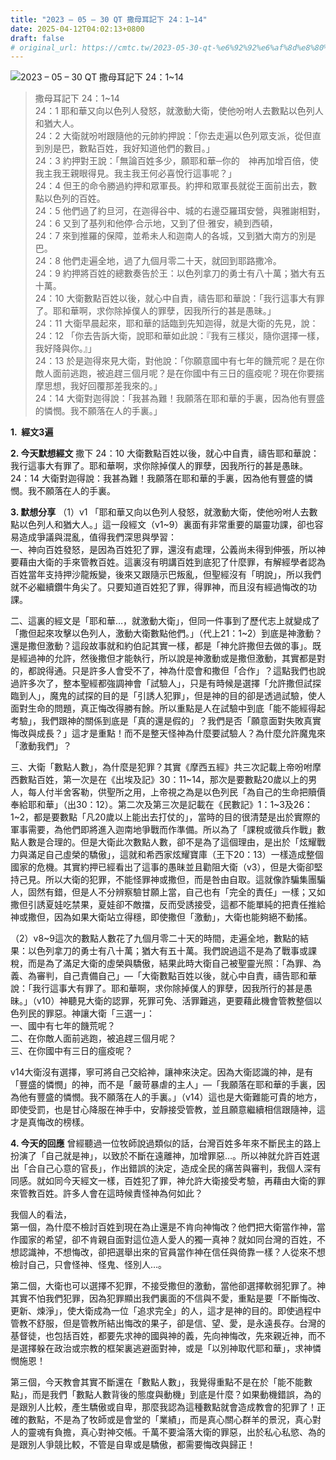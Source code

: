 ```yaml
---
title: "2023 – 05 – 30 QT 撒母耳記下 24：1~14"
date: 2025-04-12T04:02:13+0800
draft: false
# original_url: https://cmtc.tw/2023-05-30-qt-%e6%92%92%e6%af%8d%e8%80%b3%e8%a8%98%e4%b8%8b-24%ef%bc%9a114
---
```


![2023 – 05 – 30 QT 撒母耳記下 24：1\~14](/images/qt.jpg  "2023 – 05 – 30 QT 撒母耳記下 24：1\~14")

> 撒母耳記下 24：1\~14  
> 24：1 耶和華又向以色列人發怒，就激動大衛，使他吩咐人去數點以色列人和猶大人。  
> 24：2 大衛就吩咐跟隨他的元帥約押說：「你去走遍以色列眾支派，從但直到別是巴，數點百姓，我好知道他們的數目。」  
> 24：3 約押對王說：「無論百姓多少，願耶和華─你的　神再加增百倍，使我主我王親眼得見。我主我王何必喜悅行這事呢？」  
> 24：4 但王的命令勝過約押和眾軍長。約押和眾軍長就從王面前出去，數點以色列的百姓。  
> 24：5 他們過了約旦河，在迦得谷中、城的右邊亞羅珥安營，與雅謝相對，  
> 24：6 又到了基列和他停‧合示地，又到了但‧雅安，繞到西頓，  
> 24：7 來到推羅的保障，並希未人和迦南人的各城，又到猶大南方的別是巴。  
> 24：8 他們走遍全地，過了九個月零二十天，就回到耶路撒冷。  
> 24：9 約押將百姓的總數奏告於王：以色列拿刀的勇士有八十萬；猶大有五十萬。  
> 24：10 大衛數點百姓以後，就心中自責，禱告耶和華說：「我行這事大有罪了。耶和華啊，求你除掉僕人的罪孽，因我所行的甚是愚昧。」  
> 24：11 大衛早晨起來，耶和華的話臨到先知迦得，就是大衛的先見，說：  
> 24：12 「你去告訴大衛，說耶和華如此說：『我有三樣災，隨你選擇一樣，我好降與你。』」  
> 24：13 於是迦得來見大衛，對他說：「你願意國中有七年的饑荒呢？是在你敵人面前逃跑，被追趕三個月呢？是在你國中有三日的瘟疫呢？現在你要揣摩思想，我好回覆那差我來的。」  
> 24：14 大衛對迦得說：「我甚為難！我願落在耶和華的手裏，因為他有豐盛的憐憫。我不願落在人的手裏。」

**1.  經文3遍**

**2. 今天默想經文**
撒下 24：10 大衛數點百姓以後，就心中自責，禱告耶和華說：我行這事大有罪了。耶和華啊，求你除掉僕人的罪孽，因我所行的甚是愚昧。  
24：14 大衛對迦得說：我甚為難！我願落在耶和華的手裏，因為他有豐盛的憐憫。我不願落在人的手裏。

**3. 默想分享**
（1）v1 「耶和華又向以色列人發怒，就激動大衛，使他吩咐人去數點以色列人和猶大人。」這一段經文（v1\~9）裏面有非常重要的屬靈功課，卻也容易造成爭議與混亂，值得我們深思與學習：  
一、神向百姓發怒，是因為百姓犯了罪，還沒有處理，公義尚未得到伸張，所以神要藉由大衛的手來管教百姓。這裏沒有明講百姓到底犯了什麼罪，有解經學者認為百姓當年支持押沙龍叛變，後來又跟隨示巴叛亂，但聖經沒有「明說」，所以我們就不必繼續鑽牛角尖了。只要知道百姓犯了罪，得罪神，而且沒有經過悔改的功課。

二、這裏的經文是「耶和華…，就激動大衛」，但同一件事到了歷代志上就變成了「撒但起來攻擊以色列人，激動大衛數點他們。」（代上21：1\~2）到底是神激動？還是撒但激動？這段故事就和約伯記其實一樣，都是「神允許撒但去做的事」。既是經過神的允許，然後撒但才能執行，所以說是神激動或是撒但激動，其實都是對的，都說得通。只是許多人會受不了，神為什麼會和撒但「合作」？這點我們也說過許多次了，整本聖經都強調神會「試驗人」，只是有時候是選擇「允許撒但試探臨到人」，魔鬼的試探的目的是「引誘人犯罪」，但是神的目的卻是透過試驗，使人面對生命的問題，真正悔改得勝有餘。所以重點是人在試驗中到底「能不能經得起考驗」，我們跟神的關係到底是「真的還是假的」？我們是否「願意面對失敗真實悔改與成長？」這才是重點！而不是整天怪神為什麼要試驗人？為什麼允許魔鬼來「激動我們」？

三、大衛「數點人數」，為什麼是犯罪？其實《摩西五經》共三次記載上帝吩咐摩西數點百姓，第一次是在《出埃及記》30：11\~14，那次是要數點20歲以上的男人，每人付半舍客勒，供聖所之用，上帝視之為是以色列民「為自己的生命把贖價奉給耶和華」（出30：12）。第二次及第三次是記載在《民數記》1：1\~3及26：1\~2，都是要數點「凡20歲以上能出去打仗的」，當時的目的很清楚是出於實際的軍事需要，為他們即將進入迦南地爭戰而作準備。所以為了「課稅或徵兵作戰」數點人數是合理的。但是大衛此次數點人數，卻不是為了這個理由，是出於「炫耀戰力與滿足自己虛榮的驕傲」，這就和希西家炫耀寶庫（王下20：13）一樣造成整個國家的危機。其實約押已經看出了這事的愚昧並且勸阻大衛（v3），但是大衛卻堅持己見。所以大衛的犯罪，不能怪罪神或撒但，而是咎由自取。這就像詐騙集團騙人，固然有錯，但是人不分辨察驗甘願上當，自己也有「完全的責任」一樣；又如撒但引誘夏娃吃禁果，夏娃卻不敵擋，反而受誘接受，這都不能單純的把責任推給神或撒但，因為如果大衛站立得穩，即使撒但「激動」，大衛也能夠絕不動搖。

（2）v8\~9這次的數點人數花了九個月零二十天的時間，走遍全地，數點的結果：以色列拿刀的勇士有八十萬；猶大有五十萬。我們說過這不是為了戰事或課稅，而是為了滿足大衛的虛榮與驕傲，結果此時大衛自己被聖靈光照：「為罪、為義、為審判，自己責備自己」—「大衛數點百姓以後，就心中自責，禱告耶和華說：「我行這事大有罪了。耶和華啊，求你除掉僕人的罪孽，因我所行的甚是愚昧。」（v10）神聽見大衛的認罪，死罪可免、活罪難逃，更要藉此機會管教整個以色列民的罪惡。神讓大衛「三選一」：  
一、國中有七年的饑荒呢？  
二、在你敵人面前逃跑，被追趕三個月呢？  
三、在你國中有三日的瘟疫呢？

v14大衛沒有選擇，寧可將自己交給神，讓神來決定。因為大衛認識的神，是有「豐盛的憐憫」的神，而不是「嚴苛暴虐的主人」—「我願落在耶和華的手裏，因為他有豐盛的憐憫。我不願落在人的手裏。」（v14）這也是大衛難能可貴的地方，即使受罰，也是甘心降服在神手中，安靜接受管教，並且願意繼續相信跟隨神，這才是真悔改的榜樣。

**4. 今天的回應**
曾經聽過一位牧師說過類似的話，台灣百姓多年來不斷民主的路上扮演了「自己就是神」，以致於不斷在遠離神，加增罪惡…。所以神就允許百姓選出「合自己心意的官長」，作出錯誤的決定，造成全民的痛苦與審判，我個人深有同感。就如同今天經文一樣，百姓犯了罪，神允許大衛接受考驗，再藉由大衛的罪來管教百姓。許多人會在這時候責怪神為何如此？

我個人的看法，  
第一個，為什麼不檢討百姓到現在為止還是不肯向神悔改？他們把大衛當作神，當作國家的希望，卻不肯親自面對這位造人愛人的獨一真神？就如同台灣的百姓，不想認識神，不想悔改，卻把選舉出來的官員當作神在信任與倚靠一樣？人從來不想檢討自己，只會怪神、怪鬼、怪別人…。

第二個，大衛也可以選擇不犯罪，不接受撒但的激動，當他卻選擇軟弱犯罪了。神其實不怕我們犯罪，因為犯罪顯出我們裏面的不信與不愛，重點是要「不斷悔改、更新、煉淨」，使大衛成為一位「追求完全」的人，這才是神的目的。即使過程中管教不舒服，但是管教所結出悔改的果子，卻是信、望、愛，是永遠長存。台灣的基督徒，也包括百姓，都要先求神的國與神的義，先向神悔改，先來親近神，而不是選擇躲在政治或宗教的框架裏逃避面對神，或是「以別神取代耶和華」，求神憐憫施恩！

第三個，今天教會其實不斷還在「數點人數」，我覺得重點不是在於「能不能數點」，而是我們「數點人數背後的態度與動機」到底是什麼？如果動機錯誤，為的是跟別人比較，產生驕傲或自卑，那麼我認為這種數點就會造成教會的犯罪了！正確的數點，不是為了牧師或是會堂的「業績」，而是真心關心群羊的景況，真心對人的靈魂有負擔，真心對神交帳。千萬不要淪落大衛的罪惡，出於私心私慾、為的是跟別人爭競比較，不管是自卑或是驕傲，都需要悔改與歸正！
